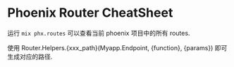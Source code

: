 # Phoenix Router CheatSheet

运行 `mix phx.routes` 可以查看当前 phoenix 项目中的所有 routes.

使用 Router.Helpers.{xxx_path}(Myapp.Endpoint, {function}, {params}) 即可生成对应的路径.